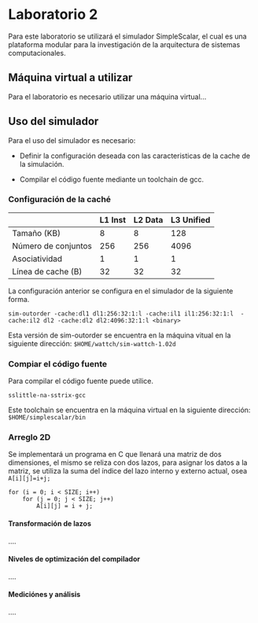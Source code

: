 # Laboratorio 2

Para este laboratorio se utilizará el simulador SimpleScalar, el cual es una plataforma modular para la investigación de la arquitectura de sistemas computacionales. 

## Máquina virtual a utilizar

Para el laboratorio es necesario utilizar una máquina virtual...

## Uso del simulador

Para el uso del simulador es necesario:

* Definir la configuración deseada con las caracteristicas de la cache de la simulación.


* Compilar el código fuente mediante un toolchain de gcc.


### Configuración de la caché
|    | L1 Inst | L2 Data | L3 Unified |
|----|----|----|----|
|Tamaño (KB) | 8|8|128|
|Número de conjuntos | 256|256 | 4096|
|Asociatividad |1 |1 |1|
|Línea de cache (B)| 32| 32| 32|


La configuración anterior se configura en el simulador de la siguiente forma.

`sim-outorder -cache:dl1 dl1:256:32:1:l -cache:il1 il1:256:32:1:l 
-cache:il2 dl2 -cache:dl2 dl2:4096:32:1:l <binary>`

Esta versión de sim-outorder se encuentra en la máquina vitual en la siguiente dirección: `$HOME/wattch/sim-wattch-1.02d`

### Compiar el código fuente

Para compilar el código fuente puede utilice.

`sslittle-na-sstrix-gcc`

Este toolchain se encuentra en la máquina virtual en la siguiente dirección: `$HOME/simplescalar/bin`


### Arreglo 2D

Se implementará un programa en C que llenará una matriz de dos dimensiones, el mismo se reliza con dos lazos, para asignar los datos a la matriz, se utiliza la suma del índice del lazo interno y externo actual, osea `A[i][j]=i+j;`


```
for (i = 0; i < SIZE; i++)
	for (j = 0; j < SIZE; j++)
		A[i][j] = i + j;
```
#### Transformación de lazos

....

#### Niveles de optimización del compilador 

....

#### Mediciónes y análisis

....



